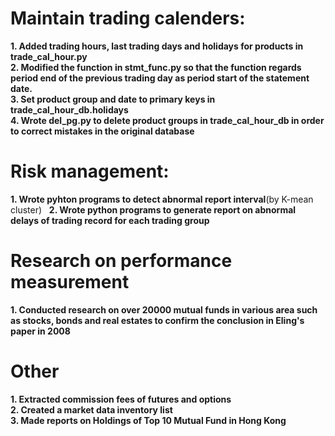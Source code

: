 # Maintain trading calenders:
**1. Added trading hours, last trading days and holidays for products in trade_cal_hour.py**  
**2. Modified the function in stmt_func.py so that the function regards period end of the previous trading day as period start of the statement date.**  
**3. Set product group and date to primary keys in trade_cal_hour_db.holidays**  
**4. Wrote del_pg.py to delete product groups in trade_cal_hour_db in order to correct mistakes in the original database**  

# Risk management:
**1. Wrote pyhton programs to detect abnormal report interval**(by K-mean cluster)  
**2. Wrote python programs to generate report on abnormal delays of trading record for each trading group**

# Research on performance measurement
**1. Conducted research on over 20000 mutual funds in various area such as stocks, bonds and real estates to confirm the conclusion in Eling's paper in 2008**

# Other  
**1. Extracted commission fees of futures and options**  
**2. Created a market data inventory list**  
**3. Made reports on Holdings of Top 10 Mutual Fund in Hong Kong**
